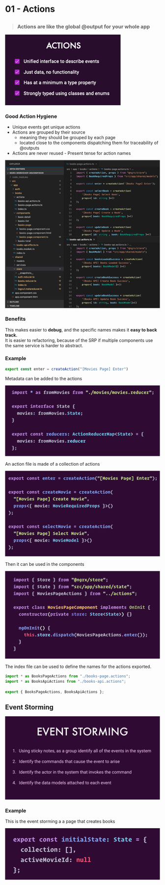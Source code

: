 # 01 - Actions

## 

> ### Actions are like the global @output for your whole app

![](../.gitbook/assets/image-action1.png)

### Good Action Hygiene

* Unique events get unique actions
* Actions are grouped by their source
  * meaning they should be grouped by each page
  * located close to the components dispatching them for traceability of @outputs
* Actions are never reused - Present tense for action names

![](../.gitbook/assets/image-action7.png)

### Benefits

This makes easier to **debug**, and the specific names makes it **easy to back track.**  
It is easier to refactoring, because of the SRP if multiple components use the same service is harder to abstract.  


### Example

```typescript
export const enter = createAction("[Movies Page] Enter")
```

Metadata can be added to the actions

![](../.gitbook/assets/image%20%2819%29.png)

An action file is made of a collection of actions

![](../.gitbook/assets/image%20%2834%29.png)

Then it can be used in the components

![](../.gitbook/assets/image%20%282%29.png)

The index file can be used to define the names for the actions exported.

```typescript
import * as BooksPageActions from "./books-page.actions";
import * as BooksApiActions from "./books-api.actions";

export { BooksPageActions, BooksApiActions };
```

## Event Storming

![](../.gitbook/assets/image%20%2830%29.png)

### Example

This is the event storming a a page that creates books

![](../.gitbook/assets/image%20%288%29.png)

### 

